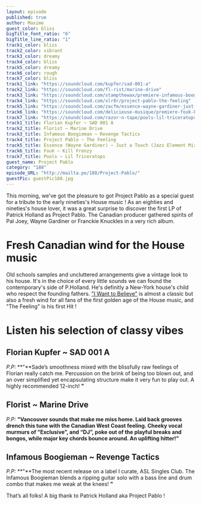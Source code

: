```yaml
---
layout: episode
published: true
author: Maxime
guest_color: bliss
bigTitle_font_ratio: "6"
bigTitle_line_ratio: "1"
track1_color: bliss
track2_color: vibrant
track3_color: dreamy
track4_color: bliss
track5_color: dreamy
track6_color: rough
track7_color: bliss
track1_link: "https://soundcloud.com/kupfer/sad-001-a"
track2_link: "https://soundcloud.com/fl-rist/marine-drive"
track3_link: "https://soundcloud.com/stampthewax/premiere-infamous-boogieman-revenge-tactics"
track4_link: "https://soundcloud.com/xlr8r/project-pablo-the-feeling"
track5_link: "https://soundcloud.com/zacfm/essence-wayne-gardiner-just-a-touch-jazz-element-mix-strictly-rhythm"
track6_link: "https://soundcloud.com/delicieuse-musique/premiere-fouk-kill-frenzy"
track7_link: "https://soundcloud.com/razor-n-tape/pools-lil-triceratops"
track1_title: Florian Kupfer ~ SAD 001 A
track2_title: Florist ~ Marine Drive
track3_title: Infamous Boogieman ~ Revenge Tactics
track4_title: Project Pablo ~ The Feeling
track5_title: Essence (Wayne Gardiner) ~ Just a Touch (Jazz Element Mix)
track6_title: Fouk ~ Kill Frenzy
track7_title: Pools ~ Lil Triceratops
guest_name: Project Pablo
category: "188"
episode_URL: "http://mailta.pe/188/Project-Pablo/"
guestPic: guestPic188.jpg
---
```




<p id="introduction">This morning, we've got the pleasure to got Project Pablo as a special guest for a tribute to the early nineties's House music ! As an eighties and nineties's house lover, it was a great surprise to discover the first LP of Patrick Holland as Project Pablo. The Canadian producer gathered spirits of Pal Joey, Wayne Gardiner or Franckie Knuckles in a very rich album. </p>
 
# Fresh Canadian wind for the House music

Old schools samples and uncluttered arrangements give a vintage look to his house. It's in the choice of every little sounds we can found the contemporary's side of P.Holland. He's definitly a New-York house's child who respect the founding fathers. ["I Want to Believe"](https://soundcloud.com/projectpablo/sets/i-want-to-believe) is almost a classic but also a fresh wind for all fans of the first golden age of the House music, and "The Feeling" is his first Hit ! 
 
# Listen his selection of classy vibes

## Florian Kupfer ~ SAD 001 A
_P.P:_ **"**Sade’s smoothness mixed with the blissfully raw feelings of Florian really catch me. Percussion on the brink of being too blown out, and an over simplified yet encapsulating structure make it very fun to play out. A highly recommended 12-inch! **"**
 
## Florist ~ Marine Drive
_P.P:_ **"**Vancouver sounds that make me miss home. Laid back grooves drench this tune with the Canadian West Coast feeling. Cheeky vocal murmurs of “Exclusive”, and “DJ”, poke out of the playful breaks and bongos, while major key chords bounce around. An uplifting hitter!**"**
 
## Infamous Boogieman ~ Revenge Tactics
_P.P:_ **"**The most recent release on a label I curate, ASL Singles Club. The Infamous Boogieman blends a ripping guitar solo with a bass line and drum combo that makes me weak at the knees! **"**
 
<p id="outroduction">
That’s all folks! A big thank to Patrick Holland aka Project Pablo ! 
</p>
